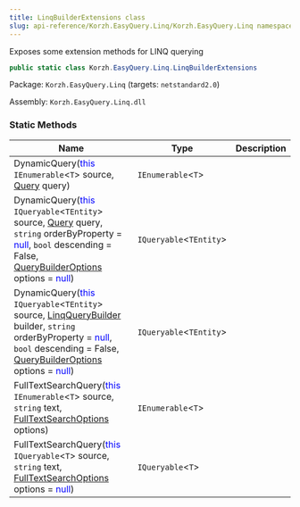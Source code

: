 ```yaml
---
title: LinqBuilderExtensions class
slug: api-reference/Korzh.EasyQuery.Linq/Korzh.EasyQuery.Linq namespace/linqbuilderextensions-class
---
```



Exposes some extension methods for LINQ querying
```csharp
public static class Korzh.EasyQuery.Linq.LinqBuilderExtensions

```
Package: `Korzh.EasyQuery.Linq` (targets: `netstandard2.0`)

Assembly: `Korzh.EasyQuery.Linq.dll`

### Static Methods

| Name | Type | Description | 
| --- | --- | --- | 
| DynamicQuery(<span style='color: blue'>this</span> `IEnumerable`&lt;`T`&gt; source, [Query](/api-reference/korzh-easyquery/korzh-easyquery-namespace/query-class) query) | `IEnumerable`&lt;`T`&gt; |  | 
| DynamicQuery(<span style='color: blue'>this</span> `IQueryable`&lt;`TEntity`&gt; source, [Query](/api-reference/korzh-easyquery/korzh-easyquery-namespace/query-class) query, `string` orderByProperty = <span style='color: blue'>null</span>, `bool` descending = False, [QueryBuilderOptions](/api-reference/korzh-easyquery/korzh-easyquery-namespace/querybuilderoptions-class) options = <span style='color: blue'>null</span>) | `IQueryable`&lt;`TEntity`&gt; |  | 
| DynamicQuery(<span style='color: blue'>this</span> `IQueryable`&lt;`TEntity`&gt; source, [LinqQueryBuilder](/api-reference/korzh-easyquery-linq/korzh-easyquery-linq-namespace/linqquerybuilder-class) builder, `string` orderByProperty = <span style='color: blue'>null</span>, `bool` descending = False, [QueryBuilderOptions](/api-reference/korzh-easyquery/korzh-easyquery-namespace/querybuilderoptions-class) options = <span style='color: blue'>null</span>) | `IQueryable`&lt;`TEntity`&gt; |  | 
| FullTextSearchQuery(<span style='color: blue'>this</span> `IEnumerable`&lt;`T`&gt; source, `string` text, [FullTextSearchOptions](/api-reference/korzh-easyquery-linq/korzh-easyquery-linq-namespace/fulltextsearchoptions-class) options) | `IEnumerable`&lt;`T`&gt; |  | 
| FullTextSearchQuery(<span style='color: blue'>this</span> `IQueryable`&lt;`T`&gt; source, `string` text, [FullTextSearchOptions](/api-reference/korzh-easyquery-linq/korzh-easyquery-linq-namespace/fulltextsearchoptions-class) options = <span style='color: blue'>null</span>) | `IQueryable`&lt;`T`&gt; |  |